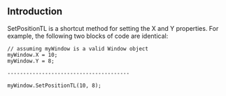 ## Introduction

SetPositionTL is a shortcut method for setting the X and Y properties. For example, the following two blocks of code are identical:

    // assuming myWindow is a valid Window object
    myWindow.X = 10;
    myWindow.Y = 8;

    ---------------------------------------

    myWindow.SetPositionTL(10, 8);
